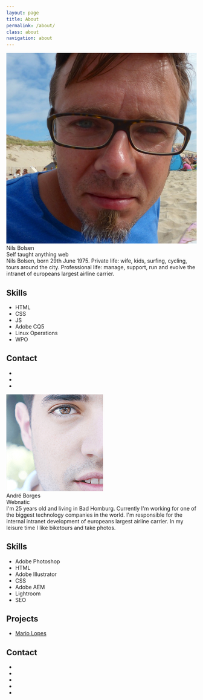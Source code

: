 ```yaml
---
layout: page
title: About
permalink: /about/
class: about
navigation: about
---
```


<div class="profile">
  <img class="profile-photo" src="/images/nils.jpg" alt="Nils on the Beach"/>
  <div class="profile-name">Nils Bolsen</div>
  <div class="profile-talent">Self taught anything web</div>
  <div class="profile-bio">
      Nils Bolsen, born 29th June 1975. Private life: wife, kids, surfing, cycling, tours around the city. Professional life: manage, support, run and evolve the intranet of europeans largest airline carrier.
  </div>
  <div class="profile-skills">
    <h2>Skills</h2>
    <ul>
      <li>HTML</li>
      <li>CSS</li>
      <li>JS</li>
      <li>Adobe CQ5</li>
      <li>Linux Operations</li>
      <li>WPO</li>
    </ul>
  </div>
  <div class="profile-contacts">
    <h2>Contact</h2>
    <ul>
        <li>
        <a href="mailto:nils.bolsen@gmail.com" title="write me a mail" class="fa-stack fa-2x circle">
          <i class="fa fa-pencil-square-o fa-stack-1x"></i>
        </a>
      </li>
      <li>
        <a href="https://twitter.com/neslob" class="fa-stack fa-2x circle">
          <i class="fa fa-twitter fa-stack-1x"></i>
        </a>
      </li>
      <li>
        <a href="https://github.com/webwb" class="fa-stack fa-2x circle">
          <i class="fa fa-github fa-stack-1x"></i>
        </a>
      </li>
      <!--<li>-->
      <!--  <a href="" class="fa-stack fa-2x circle">-->
      <!--    <i class="fa fa-linkedin fa-stack-1x"></i>-->
      <!--  </a>-->
      <!--</li>-->
      <!--<li>-->
      <!--  <a href="" class="fa-stack fa-2x circle">-->
      <!--   <i class="fa fa-google-plus fa-stack-1x"></i>-->
      <!--  </a>-->
      <!--</li>-->
    </ul>
  </div>
</div>

<div class="profile">
  <img class="profile-photo" src="/images/andreface.png" alt="just some random face"/>
  <div class="profile-name">André Borges</div>
  <div class="profile-talent">Webnatic</div>
  <div class="profile-bio">
    I'm 25 years old and living in Bad Homburg.
    Currently I'm working for one of the biggest technology companies in the world.
    I'm responsible for the internal intranet development of europeans largest airline carrier.
    In my leisure time I like biketours and take photos.  </div>
  <div class="profile-skills">
    <h2>Skills</h2>
    <ul>
      <li>Adobe Photoshop</li>
      <li>HTML</li>
      <li>Adobe Illustrator</li>
      <li>CSS</li>
      <li>Adobe AEM</li>
      <li>Lightroom</li>
      <li>SEO</li>
    </ul>
  </div>
    <div class="profile-skills">
    <h2>Projects</h2>
    <ul>
      <li><a href="http://www.lopesmario.com">Mario Lopes</a></li>
      <!--<li>Fahrtenbucher</li> */ -->
    </ul>
  </div>
  <div class="profile-contacts">
    <h2>Contact</h2>
    <ul>
      <li>
        <a href="mailto:cpne@me.com" class="fa-stack fa-2x circle">
          <i class="fa fa-pencil-square-o fa-stack-1x"></i>
        </a>
      </li>
      <li>
        <a href="https://www.linkedin.com/in/borgesandre" class="fa-stack fa-2x circle">
          <i class="fa fa-linkedin fa-stack-1x"></i>
        </a>
      </li>
      <li>
        <a href="https://www.xing.com/profile/Andre_Borges" class="fa-stack fa-2x circle">
         <i class="fa fa-xing fa-stack-1x"></i>
        </a>
      </li>
      <li>
        <a href="http://cpne.vsco.co/" class="fa-stack fa-2x circle">
          <i class="fa fa-camera fa-stack-1x"></i>
        </a>
      </li>
      <li>
        <a href="https://twitter.com/webworkers_io" class="fa-stack fa-2x circle">
          <i class="fa fa-twitter fa-stack-1x"></i>
        </a>
      </li>
    </ul>
  </div>
</div>
